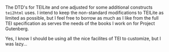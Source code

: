 
The DTD's for TEILite and one adjusted for some additional constructs `tei2html` uses. I intend to keep the non-standard 
modifications to TEILite as limited as possible, but I feel free to borrow as much as I like from the full TEI specification as
serves the needs of the books I work on for Project Gutenberg.

Yes, I know I should be using all the nice facilites of TEI to customize, but I was lazy...
